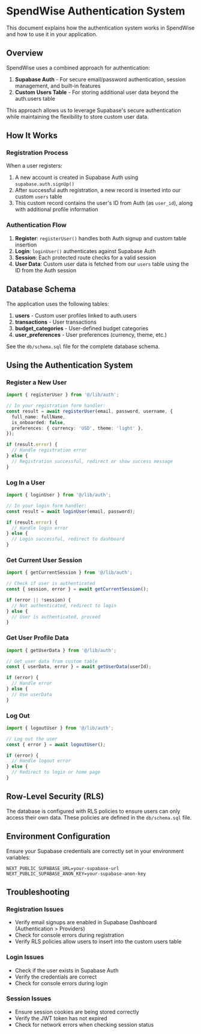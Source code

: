 # SpendWise Authentication System

This document explains how the authentication system works in SpendWise and how to use it in your application.

## Overview

SpendWise uses a combined approach for authentication:

1. **Supabase Auth** - For secure email/password authentication, session management, and built-in features
2. **Custom Users Table** - For storing additional user data beyond the auth.users table

This approach allows us to leverage Supabase's secure authentication while maintaining the flexibility to store custom user data.

## How It Works

### Registration Process

When a user registers:

1. A new account is created in Supabase Auth using `supabase.auth.signUp()`
2. After successful auth registration, a new record is inserted into our custom `users` table
3. This custom record contains the user's ID from Auth (as `user_id`), along with additional profile information

### Authentication Flow

1. **Register**: `registerUser()` handles both Auth signup and custom table insertion
2. **Login**: `loginUser()` authenticates against Supabase Auth
3. **Session**: Each protected route checks for a valid session
4. **User Data**: Custom user data is fetched from our `users` table using the ID from the Auth session

## Database Schema

The application uses the following tables:

1. **users** - Custom user profiles linked to auth.users
2. **transactions** - User transactions
3. **budget_categories** - User-defined budget categories
4. **user_preferences** - User preferences (currency, theme, etc.)

See the `db/schema.sql` file for the complete database schema.

## Using the Authentication System

### Register a New User

```typescript
import { registerUser } from '@/lib/auth';

// In your registration form handler:
const result = await registerUser(email, password, username, {
  full_name: fullName,
  is_onboarded: false,
  preferences: { currency: 'USD', theme: 'light' },
});

if (result.error) {
  // Handle registration error
} else {
  // Registration successful, redirect or show success message
}
```

### Log In a User

```typescript
import { loginUser } from '@/lib/auth';

// In your login form handler:
const result = await loginUser(email, password);

if (result.error) {
  // Handle login error
} else {
  // Login successful, redirect to dashboard
}
```

### Get Current User Session

```typescript
import { getCurrentSession } from '@/lib/auth';

// Check if user is authenticated
const { session, error } = await getCurrentSession();

if (error || !session) {
  // Not authenticated, redirect to login
} else {
  // User is authenticated, proceed
}
```

### Get User Profile Data

```typescript
import { getUserData } from '@/lib/auth';

// Get user data from custom table
const { userData, error } = await getUserData(userId);

if (error) {
  // Handle error
} else {
  // Use userData
}
```

### Log Out

```typescript
import { logoutUser } from '@/lib/auth';

// Log out the user
const { error } = await logoutUser();

if (error) {
  // Handle logout error
} else {
  // Redirect to login or home page
}
```

## Row-Level Security (RLS)

The database is configured with RLS policies to ensure users can only access their own data. These policies are defined in the `db/schema.sql` file.

## Environment Configuration

Ensure your Supabase credentials are correctly set in your environment variables:

```
NEXT_PUBLIC_SUPABASE_URL=your-supabase-url
NEXT_PUBLIC_SUPABASE_ANON_KEY=your-supabase-anon-key
```

## Troubleshooting

### Registration Issues

- Verify email signups are enabled in Supabase Dashboard (Authentication > Providers)
- Check for console errors during registration
- Verify RLS policies allow users to insert into the custom users table

### Login Issues

- Check if the user exists in Supabase Auth
- Verify the credentials are correct
- Check for console errors during login

### Session Issues

- Ensure session cookies are being stored correctly
- Verify the JWT token has not expired
- Check for network errors when checking session status
